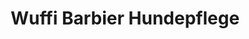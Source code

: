 ---
title: "Wuffi Barbier Hundepflege"
url: /buchholz-in-der-nordheide/wuffi-barbier-hundepflege/
shop: Friseur
---